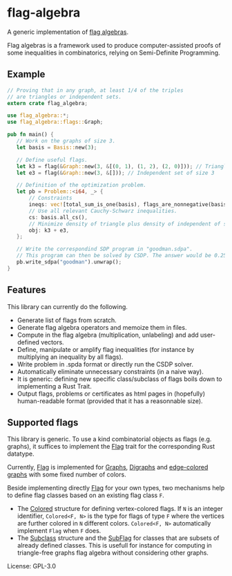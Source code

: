 # flag-algebra

A generic implementation of
[flag algebras](http://people.cs.uchicago.edu/~razborov/files/flag.pdf).

Flag algebras is a framework used to produce computer-assisted proofs of some inequalities in combinatorics, relying on Semi-Definite Programming.

## Example

```rust
// Proving that in any graph, at least 1/4 of the triples
// are triangles or independent sets.
extern crate flag_algebra;

use flag_algebra::*;
use flag_algebra::flags::Graph;

pub fn main() {
   // Work on the graphs of size 3.
   let basis = Basis::new(3);

   // Define useful flags.
   let k3 = flag(&Graph::new(3, &[(0, 1), (1, 2), (2, 0)])); // Triangle
   let e3 = flag(&Graph::new(3, &[])); // Independent set of size 3

   // Definition of the optimization problem.
   let pb = Problem::<i64, _> {
       // Constraints
       ineqs: vec![total_sum_is_one(basis), flags_are_nonnegative(basis)],
       // Use all relevant Cauchy-Schwarz inequalities.
       cs: basis.all_cs(),
       // Minimize density of triangle plus density of independent of size 3.
       obj: k3 + e3,
   };

   // Write the correspondind SDP program in "goodman.sdpa".
   // This program can then be solved by CSDP. The answer would be 0.25.
   pb.write_sdpa("goodman").unwrap();
}
```
## Features
This library can currently do the following.
* Generate list of flags from scratch.
* Generate flag algebra operators and memoize them in files.
* Compute in the flag algebra (multiplication, unlabeling) and add user-defined vectors.
* Define, manipulate or amplify flag inequalities (for instance by multiplying an inequality by all flags).
* Write problem in .spda format or directly run the CSDP solver.
* Automatically eliminate unnecessary constraints (in a naive way).
* It is generic:
defining new specific class/subclass of flags boils down to implementing a Rust Trait.
* Output flags, problems or certificates as html pages
in (hopefully) human-readable format (provided that it has a reasonnable size).

## Supported flags
This library is generic.
To use a kind combinatorial objects as flags (e.g. graphs), it suffices to
implement the [Flag](trait.Flag.html) trait for the corresponding Rust datatype.

Currently, [Flag](trait.Flag.html) is implemented for [Graphs](flags/struct.Graph.html),
[Digraphs](flags/struct.Digraph.html) and [edge-colored graphs](flags/struct.CGraph.html)
with some fixed number of colors.

Beside implementing directly [Flag](trait.Flag.html) for your own types, two mechanisms help
to define flag classes based on an existing flag class `F`.
* The [Colored](flags/struct.Colored.html) structure for defining vertex-colored flags.
If `N` is an integer identifier, `Colored<F, N>` is the type for flags of type `F`
where the vertices are further colored in `N` different colors.
`Colored<F, N>` automatically implement `Flag` when `F` does.
* The [Subclass](struct.SubClass.html) structure and
the [SubFlag](trait.SubFlag.html) for classes that are subsets
of already defined classes.
This is usefull for instance for computing in triangle-free graphs flag algebra
without considering other graphs.

License: GPL-3.0
